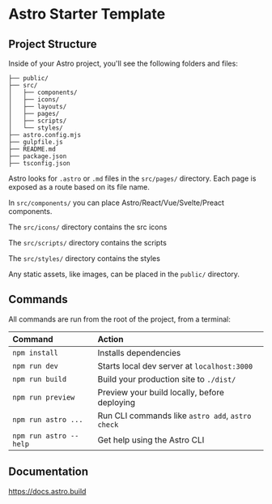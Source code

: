 # Astro Starter Template

## Project Structure

Inside of your Astro project, you'll see the following folders and files:

```
├── public/
├── src/
│   ├── components/
│   ├── icons/
│   ├── layouts/
│   ├── pages/
│   ├── scripts/
│   └── styles/
├── astro.config.mjs
├── gulpfile.js
├── README.md
├── package.json
├── tsconfig.json
```

Astro looks for `.astro` or `.md` files in the `src/pages/` directory. Each page is exposed as a route based on its file name.

In `src/components/` you can place Astro/React/Vue/Svelte/Preact components.

The `src/icons/` directory contains the src icons

The `src/scripts/` directory contains the scripts

The `src/styles/` directory contains the styles

Any static assets, like images, can be placed in the `public/` directory.

## Commands

All commands are run from the root of the project, from a terminal:

| Command                | Action                                           |
| :--------------------- | :----------------------------------------------- |
| `npm install`          | Installs dependencies                            |
| `npm run dev`          | Starts local dev server at `localhost:3000`      |
| `npm run build`        | Build your production site to `./dist/`          |
| `npm run preview`      | Preview your build locally, before deploying     |
| `npm run astro ...`    | Run CLI commands like `astro add`, `astro check` |
| `npm run astro --help` | Get help using the Astro CLI                     |

## Documentation

https://docs.astro.build
